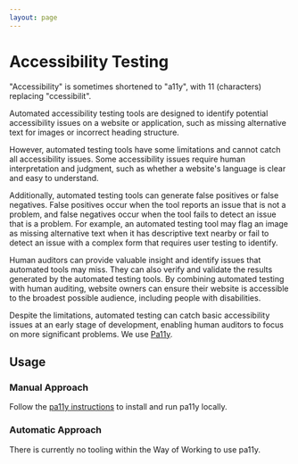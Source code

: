 ```yaml
---
layout: page
---
```


# Accessibility Testing

"Accessibility" is sometimes shortened to "a11y", with 11 (characters) replacing "ccessibilit".

Automated accessibility testing tools are designed to identify potential accessibility issues on a website or application, such as missing alternative text for images or incorrect heading structure.

<!--alex disable easy-->
However, automated testing tools have some limitations and cannot catch all accessibility issues. Some accessibility issues require human interpretation and judgment, such as whether a website's language is clear and easy to understand.

Additionally, automated testing tools can generate false positives or false negatives. False positives occur when the tool reports an issue that is not a problem, and false negatives occur when the tool fails to detect an issue that is a problem. For example, an automated testing tool may flag an image as missing alternative text when it has descriptive text nearby or fail to detect an issue with a complex form that requires user testing to identify.

Human auditors can provide valuable insight and identify issues that automated tools may miss. They can also verify and validate the results generated by the automated testing tools. By combining automated testing with human auditing, website owners can ensure their website is accessible to the broadest possible audience, including people with disabilities.

Despite the limitations, automated testing can catch basic accessibility issues at an early stage of development, enabling human auditors to focus on more significant problems. We use [Pa11y](https://pa11y.org).

## Usage

### Manual Approach

Follow the [pa11y instructions](https://github.com/pa11y/pa11y#command-line-interface) to install and run pa11y locally.

### Automatic Approach

There is currently no tooling within the Way of Working to use pa11y.

